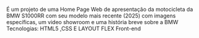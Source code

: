 É um projeto de uma Home Page Web de apresentação da motocicleta da BMW S1000RR com seu modelo mais recente (2025) com imagens específicas, um video showroom  e uma história breve sobre a BMW
Tecnologias: HTML5 ,CSS E LAYOUT FLEX
Front-end
